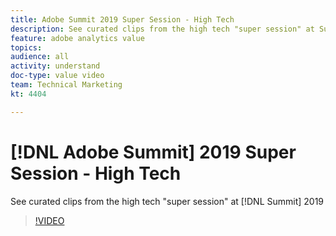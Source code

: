 ```yaml
---
title: Adobe Summit 2019 Super Session - High Tech
description: See curated clips from the high tech "super session" at Summit 2019
feature: adobe analytics value
topics: 
audience: all
activity: understand
doc-type: value video
team: Technical Marketing
kt: 4404

---
```


# [!DNL Adobe Summit] 2019 Super Session - High Tech

See curated clips from the high tech "super session" at [!DNL Summit] 2019

>[!VIDEO](https://video.tv.adobe.com/v/30548/?quality=12)
